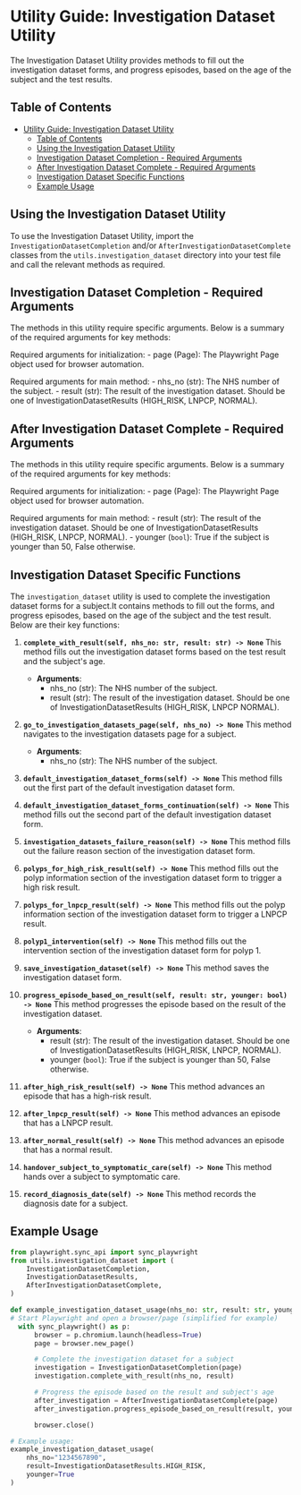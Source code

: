 # Utility Guide: Investigation Dataset Utility

The Investigation Dataset Utility provides methods to fill out the investigation dataset forms, and progress episodes, based on the age of the subject and the test results.

## Table of Contents

- [Utility Guide: Investigation Dataset Utility](#utility-guide-investigation-dataset-utility)
  - [Table of Contents](#table-of-contents)
  - [Using the Investigation Dataset Utility](#using-the-investigation-dataset-utility)
  - [Investigation Dataset Completion - Required Arguments](#investigation-dataset-completion---required-arguments)
  - [After Investigation Dataset Complete - Required Arguments](#after-investigation-dataset-complete---required-arguments)
  - [Investigation Dataset Specific Functions](#investigation-dataset-specific-functions)
  - [Example Usage](#example-usage)

## Using the Investigation Dataset Utility

To use the Investigation Dataset Utility, import the `InvestigationDatasetCompletion` and/or `AfterInvestigationDatasetComplete` classes from the `utils.investigation_dataset` directory into your test file and call the relevant methods as required.

## Investigation Dataset Completion - Required Arguments

The methods in this utility require specific arguments. Below is a summary of the required arguments for key methods:

  Required arguments for initialization:
      - page (Page): The Playwright Page object used for browser automation.

  Required arguments for main method:
      - nhs_no (str): The NHS number of the subject.
      - result (str): The result of the investigation dataset. Should be one of InvestigationDatasetResults (HIGH_RISK, LNPCP, NORMAL).

## After Investigation Dataset Complete - Required Arguments

The methods in this utility require specific arguments. Below is a summary of the required arguments for key methods:

  Required arguments for initialization:
      - page (Page): The Playwright Page object used for browser automation.

  Required arguments for main method:
      - result (str): The result of the investigation dataset. Should be one of InvestigationDatasetResults (HIGH_RISK, LNPCP, NORMAL).
      - younger (`bool`): True if the subject is younger than 50, False otherwise.

## Investigation Dataset Specific Functions

The `investigation_dataset` utility is used to complete the investigation dataset forms for a subject.It contains methods to fill out the forms, and progress episodes, based on the age of the subject and the test result. Below are their key functions:

1. **`complete_with_result(self, nhs_no: str, result: str) -> None`**
   This method fills out the investigation dataset forms based on the test result and the subject's age.

   - **Arguments**:
     - nhs_no (str): The NHS number of the subject.
     - result (str): The result of the investigation dataset. Should be one of InvestigationDatasetResults (HIGH_RISK, LNPCP NORMAL).

2. **`go_to_investigation_datasets_page(self, nhs_no) -> None`**
   This method navigates to the investigation datasets page for a subject.

   - **Arguments**:
     - nhs_no (str): The NHS number of the subject.

3. **`default_investigation_dataset_forms(self) -> None`**
   This method fills out the first part of the default investigation dataset form.

4. **`default_investigation_dataset_forms_continuation(self) -> None`**
   This method fills out the second part of the default investigation dataset form.

5. **`investigation_datasets_failure_reason(self) -> None`**
   This method fills out the failure reason section of the investigation dataset form.

6. **`polyps_for_high_risk_result(self) -> None`**
   This method fills out the polyp information section of the investigation dataset form to trigger a high risk result.

7. **`polyps_for_lnpcp_result(self) -> None`**
   This method fills out the polyp information section of the investigation dataset form to trigger a LNPCP result.

8. **`polyp1_intervention(self) -> None`**
   This method fills out the intervention section of the investigation dataset form for polyp 1.

9. **`save_investigation_dataset(self) -> None`**
   This method saves the investigation dataset form.

10. **`progress_episode_based_on_result(self, result: str, younger: bool) -> None`**
    This method progresses the episode based on the result of the investigation dataset.

    - **Arguments**:
      - result (str): The result of the investigation dataset. Should be one of InvestigationDatasetResults (HIGH_RISK, LNPCP, NORMAL).
      - younger (`bool`): True if the subject is younger than 50, False otherwise.

11. **`after_high_risk_result(self) -> None`**
    This method advances an episode that has a high-risk result.

12. **`after_lnpcp_result(self) -> None`**
    This method advances an episode that has a LNPCP result.

13. **`after_normal_result(self) -> None`**
    This method advances an episode that has a normal result.

14. **`handover_subject_to_symptomatic_care(self) -> None`**
    This method hands over a subject to symptomatic care.

15. **`record_diagnosis_date(self) -> None`**
    This method records the diagnosis date for a subject.

## Example Usage

```python
from playwright.sync_api import sync_playwright
from utils.investigation_dataset import (
    InvestigationDatasetCompletion,
    InvestigationDatasetResults,
    AfterInvestigationDatasetComplete,
)

def example_investigation_dataset_usage(nhs_no: str, result: str, younger: bool) -> None:
# Start Playwright and open a browser/page (simplified for example)
  with sync_playwright() as p:
      browser = p.chromium.launch(headless=True)
      page = browser.new_page()

      # Complete the investigation dataset for a subject
      investigation = InvestigationDatasetCompletion(page)
      investigation.complete_with_result(nhs_no, result)

      # Progress the episode based on the result and subject's age
      after_investigation = AfterInvestigationDatasetComplete(page)
      after_investigation.progress_episode_based_on_result(result, younger)

      browser.close()

# Example usage:
example_investigation_dataset_usage(
    nhs_no="1234567890",
    result=InvestigationDatasetResults.HIGH_RISK,
    younger=True
)
```
